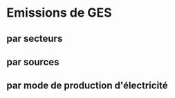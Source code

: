 # Emissions de GES

## par secteurs

<Monde-EmissionGes-Secteurs />

## par sources

<Monde-EmissionGes-Sources />

## par mode de production d'électricité

<Monde-EmissionGes-ModeProdElec />
